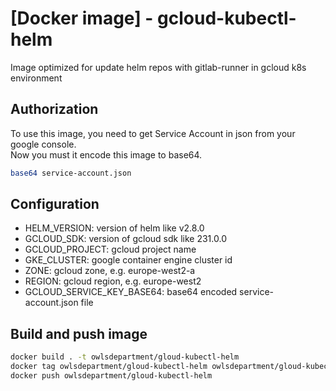 # [Docker image] - gcloud-kubectl-helm
Image optimized for update helm repos with gitlab-runner in gcloud k8s environment
## Authorization
To use this image, you need to get Service Account in json from your google console.  
Now you must it encode this image to base64.
``` sh
base64 service-account.json
```
## Configuration
- HELM_VERSION: version of helm like v2.8.0
- GCLOUD_SDK: version of gcloud sdk like 231.0.0
- GCLOUD_PROJECT: gcloud project name
- GKE_CLUSTER: google container engine cluster id
- ZONE: gcloud zone, e.g. europe-west2-a
- REGION: gcloud region, e.g. europe-west2
- GCLOUD_SERVICE_KEY_BASE64: base64 encoded service-account.json file

## Build and push image
``` sh
docker build . -t owlsdepartment/gloud-kubectl-helm
docker tag owlsdepartment/gloud-kubectl-helm owlsdepartment/gloud-kubectl-helm:${VERSION}
docker push owlsdepartment/gloud-kubectl-helm
```